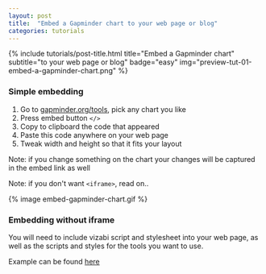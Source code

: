 ```yaml
---
layout: post
title:  "Embed a Gapminder chart to your web page or blog"
categories: tutorials
---
```


{%
  include tutorials/post-title.html
  title="Embed a Gapminder chart"
  subtitle="to your web page or blog"
  badge="easy"
  img="preview-tut-01-embed-a-gapminder-chart.png"
%}
<!--more-->

### Simple embedding
1. Go to [gapminder.org/tools](https://gapminder.org/tools), pick any chart you like
2. Press embed button `</>` 
3. Copy to clipboard the code that appeared
4. Paste this code anywhere on your web page
5. Tweak width and height so that it fits your layout

Note: if you change something on the chart your changes will be captured in the embed link as well

Note: if you don't want `<iframe>`, read on..

{% image embed-gapminder-chart.gif %}

### Embedding without iframe

You will need to include vizabi script and stylesheet into your web page, as well as the scripts and styles for the tools you want to use. 

Example can be found [here](https://bl.ocks.org/angieskazka/ed82b664173a9023fa8a)

